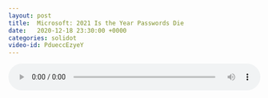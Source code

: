 ```yaml
---
layout: post
title:  Microsoft: 2021 Is the Year Passwords Die
date:   2020-12-18 23:30:00 +0000
categories: solidot
video-id: PdueccEzyeY
---
```


<audio src="/assets/089713b49e681419374b63bb6d64f63a.mp3" style="width: 100%;" controls></audio>

